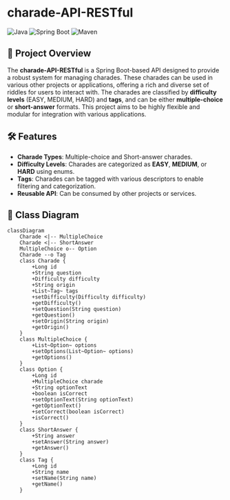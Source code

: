 
# charade-API-RESTful

![Java](https://img.shields.io/badge/Java-ED8B00?style=for-the-badge&logo=java&logoColor=white)
![Spring Boot](https://img.shields.io/badge/Spring_Boot-6DB33F?style=for-the-badge&logo=spring-boot&logoColor=white)
![Maven](https://img.shields.io/badge/Maven-C71A36?style=for-the-badge&logo=apache-maven&logoColor=white)

## 🚀 Project Overview

The **charade-API-RESTful** is a Spring Boot-based API designed to provide a robust system for managing charades. These charades can be used in various other projects or applications, offering a rich and diverse set of riddles for users to interact with. The charades are classified by **difficulty levels** (EASY, MEDIUM, HARD) and **tags**, and can be either **multiple-choice** or **short-answer** formats. This project aims to be highly flexible and modular for integration with various applications.

## 🛠️ Features

- **Charade Types**: Multiple-choice and Short-answer charades.
- **Difficulty Levels**: Charades are categorized as **EASY**, **MEDIUM**, or **HARD** using enums.
- **Tags**: Charades can be tagged with various descriptors to enable filtering and categorization.
- **Reusable API**: Can be consumed by other projects or services.

## 🧠 Class Diagram

```mermaid
classDiagram
    Charade <|-- MultipleChoice
    Charade <|-- ShortAnswer
    MultipleChoice o-- Option
    Charade --o Tag
    class Charade {
        +Long id
        +String question
        +Difficulty difficulty
        +String origin
        +List~Tag~ tags
        +setDifficulty(Difficulty difficulty)
        +getDifficulty()
        +setQuestion(String question)
        +getQuestion()
        +setOrigin(String origin)
        +getOrigin()
    }
    class MultipleChoice {
        +List~Option~ options
        +setOptions(List~Option~ options)
        +getOptions()
    }
    class Option {
        +Long id
        +MultipleChoice charade
        +String optionText
        +boolean isCorrect
        +setOptionText(String optionText)
        +getOptionText()
        +setCorrect(boolean isCorrect)
        +isCorrect()
    }
    class ShortAnswer {
        +String answer
        +setAnswer(String answer)
        +getAnswer()
    }
    class Tag {
        +Long id
        +String name
        +setName(String name)
        +getName()
    }

